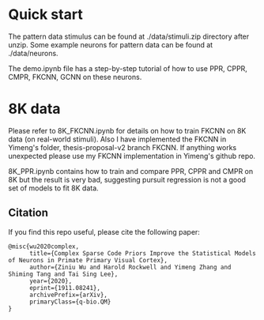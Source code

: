 # Quick start

The pattern data stimulus can be found at ./data/stimuli.zip directory after unzip. Some example neurons for pattern data can be found at ./data/neurons.

The demo.ipynb file has a step-by-step tutorial of how to use PPR, CPPR, CMPR, FKCNN, GCNN on these neurons.


# 8K data
Please refer to 8K_FKCNN.ipynb for details on how to train FKCNN on 8K data (on real-world stimuli). Also I have implemented the FKCNN in Yimeng's folder, thesis-proposal-v2 branch FKCNN. If anything works unexpected please use my FKCNN implementation in Yimeng's github repo.

8K_PPR.ipynb contains how to train and compare PPR, CPPR and CMPR on 8K but the result is very bad, suggesting pursuit regression is not a good set of models to fit 8K data. 

## Citation
If you find this repo useful, please cite the following paper:
```
@misc{wu2020complex,
      title={Complex Sparse Code Priors Improve the Statistical Models of Neurons in Primate Primary Visual Cortex}, 
      author={Ziniu Wu and Harold Rockwell and Yimeng Zhang and Shiming Tang and Tai Sing Lee},
      year={2020},
      eprint={1911.08241},
      archivePrefix={arXiv},
      primaryClass={q-bio.QM}
}
```
